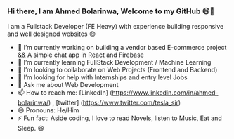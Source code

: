 ### Hi there, I am Ahmed Bolarinwa, Welcome to my GitHub :smile:👋


I am a Fullstack Developer (FE Heavy) with experience building responsive and well designed websites :blush:

- 🔭 I’m currently working on building a vendor based E-commerce project && A simple chat app in React and Firebase
- 🌱 I’m currently learning FullStack Development / Machine Learning
- 👯 I’m looking to collaborate on Web Projects (Frontend and Backend)
- 🤔 I’m looking for help with Internships and entry level Jobs
- 💬 Ask me about Web Development
- 📫 How to reach me: [LinkedIn] (https://www.linkedin.com/in/ahmed-bolarinwa/) , [twitter] (https://www.twitter.com/tesla_sir)
- 😄 Pronouns: He/Him
- ⚡ Fun fact: Aside coding, I love to read Novels, listen to Music, Eat and Sleep. :laughing:

